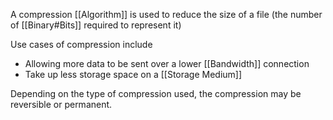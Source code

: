 A compression [[Algorithm]] is used to reduce the size of a file (the number of [[Binary#Bits]] required to represent it)

Use cases of compression include
- Allowing more data to be sent over a lower [[Bandwidth]] connection
- Take up less storage space on a [[Storage Medium]]

Depending on the type of compression used, the compression may be reversible or permanent.